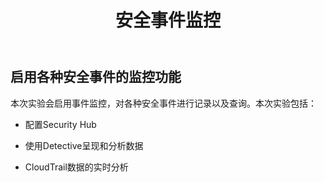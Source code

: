 ﻿---
title: "安全事件监控"
chapter: false
weight: 20
tags:
  - advanced
---

## 启用各种安全事件的监控功能

本次实验会启用事件监控，对各种安全事件进行记录以及查询。本次实验包括：


* 配置Security Hub

* 使用Detective呈现和分析数据

* CloudTrail数据的实时分析